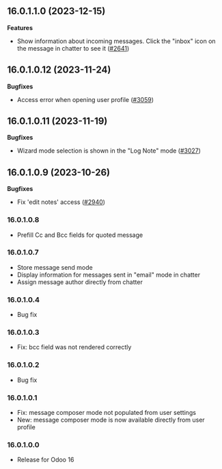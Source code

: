 ## 16.0.1.1.0 (2023-12-15)

**Features**

- Show information about incoming messages. Click the "inbox" icon on the message in
  chatter to see it ([\#2641](https://github.com/cetmix/cetmix-messages/issues/2641))

## 16.0.1.0.12 (2023-11-24)

**Bugfixes**

- Access error when opening user profile
  ([\#3059](https://github.com/cetmix/cetmix-messages/issues/3059))

## 16.0.1.0.11 (2023-11-19)

**Bugfixes**

- Wizard mode selection is shown in the "Log Note" mode
  ([\#3027](https://github.com/cetmix/cetmix-messages/issues/3027))

## 16.0.1.0.9 (2023-10-26)

**Bugfixes**

- Fix 'edit notes' access
  ([\#2940](https://github.com/cetmix/cetmix-messages/issues/2940))

### 16.0.1.0.8

- Prefill Cc and Bcc fields for quoted message

### 16.0.1.0.7

- Store message send mode
- Display information for messages sent in "email" mode in chatter
- Assign message author directly from chatter

### 16.0.1.0.4

- Bug fix

### 16.0.1.0.3

- Fix: bcc field was not rendered correctly

### 16.0.1.0.2

- Bug fix

### 16.0.1.0.1

- Fix: message composer mode not populated from user settings
- New: message composer mode is now available directly from user profile

### 16.0.1.0.0

- Release for Odoo 16
